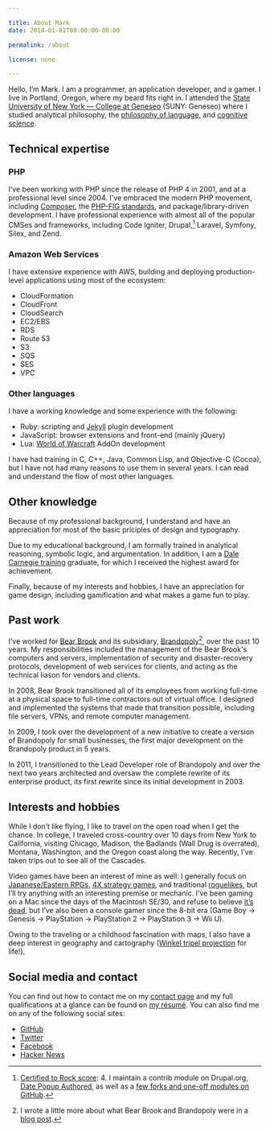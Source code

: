 ```yaml
---

title: About Mark
date: 2014-01-01T00:00:00-08:00

permalink: /about

license: none

---
```

Hello, I’m Mark. I am a programmer, an application developer, and a gamer. I live in Portland, Oregon, where my beard fits right in. I attended the [State University of New York — College at Geneseo][1] (SUNY: Geneseo) where I studied analytical philosophy, the [philosophy of language][2], and [cognitive science][3].

## Technical expertise

### PHP

I’ve been working with PHP since the release of PHP 4 in 2001, and at a professional level since 2004. I've embraced the modern PHP movement, including [Composer][4], the [PHP-FIG standards][5], and package/library-driven development. I have professional experience with almost all of the popular CMSes and frameworks, including Code Igniter, Drupal,[^1] Laravel, Symfony, Silex, and Zend.

### Amazon Web Services

I have extensive experience with AWS, building and deploying production-level applications using most of the ecosystem:

* CloudFormation
* CloudFront
* CloudSearch
* EC2/EBS
* RDS
* Route 53
* S3
* SQS
* SES
* VPC

### Other languages

I have a working knowledge and some experience with the following:

* Ruby: scripting and [Jekyll][6] plugin development
* JavaScript: browser extensions and front-end (mainly jQuery)
* Lua: [World of Warcraft][7] AddOn development

I have had training in C, C++, Java, Common Lisp, and Objective-C (Cocoa), but I have not had many reasons to use them in several years. I can read and understand the flow of most other languages.

## Other knowledge

Because of my professional background, I understand and have an appreciation for most of the basic priciples of design and typography.

Due to my educational background, I am formally trained in analytical reasoning, symbolic logic, and argumentation. In addition, I am a [Dale Carnegie training][8] graduate, for which I received the highest award for achievement.

Finally, because of my interests and hobbies, I have an appreciation for game design, including gamification and what makes a game fun to play.

## Past work

I’ve worked for [Bear Brook][9] and its subsidiary, [Brandopoly][10][^2], over the past 10 years. My responsibilities included the management of the Bear Brook's computers and servers, implementation of security and disaster-recovery protocols, development of web services for clients, and acting as the technical liason for vendors and clients.

In 2008, Bear Brook transitioned all of its employees from working full-time at a physical space to full-time contractors out of virtual office. I designed and implemented the systems that made that transition possible, including file servers, VPNs, and remote computer management.

In 2009, I took over the development of a new initiative to create a version of Brandopoly for small businesses, the first major development on the Brandopoly product in 5 years.

In 2011, I transitioned to the Lead Developer role of Brandopoly and over the next two years architected and oversaw the complete rewrite of its enterprise product, its first rewrite since its initial development in 2003.

## Interests and hobbies

While I don’t like flying, I like to travel on the open road when I get the chance. In college, I traveled cross-country over 10 days from New York to California, visiting Chicago, Madison, the Badlands (Wall Drug is overrated), Montana, Washington, and the Oregon coast along the way. Recently, I’ve taken trips out to see all of the Cascades.

Video games have been an interest of mine as well: I generally focus on [Japanese/Eastern RPGs][11], [4X strategy games][12], and traditional [roguelikes][13], but I’ll try anything with an interesting premise or mechanic. I’ve been gaming on a Mac since the days of the Macintosh SE/30, and refuse to believe [it’s dead][14], but I’ve also been a console gamer since the 8-bit era (Game Boy → Genesis → PlayStation → PlayStation 2 → PlayStation 3 → Wii U).

Owing to the traveling or a childhood fascination with maps, I also have a deep interest in geography and cartography ([Winkel tripel projection][15] for life!).

## Social media and contact

You can find out how to contact me on my [contact page][16] and my full qualifications at a glance can be found on [my résumé][17]. You can also find me on any of the following social sites:

* <a href="https://github.com/itafroma" rel="me">GitHub</a>
* <a href="https://twitter.com/itafroma" rel="me">Twitter</a>
* <a href="https://facebook.com/marktrapp" rel="me">Facebook</a>
* <a href="https://news.ycombinator.com/user?id=itafroma" rel="me">Hacker News</a>

[^1]: [Certified to Rock score][18]: 4. I maintain a contrib module on Drupal.org, [Date Popup Authored][19], as well as a [few forks and one-off modules on GitHub][20].
[^2]: I wrote a little more about what Bear Brook and Brandopoly were in a [blog post][21].

[1]: http://geneseo.edu "SUNY: Geneseo website"
[2]: http://en.wikipedia.org/wiki/Philosophy_of_language "Wikipedia article on the philosophy of language"
[3]: http://en.wikipedia.org/wiki/Cognitive_science "Wikipedia article on cognitive science"
[4]: http://getcomposer.org "Composer project website"
[5]: http://php-fig.org "PHP-FIG website"
[6]: http://jekyllrb.org "Jekyll project website"
[7]: http://us.battle.net/wow "World of Warcraft website"
[8]: http://www.dalecarnegie.com "Dale Carnegie Training website"
[9]: http://bearbrook.com "Bear Brook website"
[10]: http://brandopoly.com "Brandopoly website"
[11]: http://tvtropes.org/pmwiki/pmwiki.php/Main/EasternRPG "TVTropes entry on Eastern RPGs"
[12]: http://en.wikipedia.org/wiki/4X "Wikipedia article on the 4X strategy genre"
[13]: http://en.wikipedia.org/wiki/Roguelike "Wikipedia article on Roguelikes"
[14]: http://kotaku.com/5907490/mac-gaming-became-a-little-less-dead-today "Mac Gaming Became A Little Less Dead Today"
[15]: http://en.wikipedia.org/wiki/Winkel_tripel_projection "Wikipedia article on the Winkel tripel projection"
[16]: http://marktrapp.com/contact "Contact page"
[17]: http://marktrapp.com/about/resume "My résumé"
[18]: http://certifiedtorock.com/u/212019 "Certified to Rock profile page"
[19]: http://drupal.org/project/date_popup_authored "Date Popup Authored project page"
[20]: https://github.com/search?q=%40itafroma+drupal- "My Drupal modules on GitHub"
[21]: http://marktrapp.com/blog/2014/01/02/end-of-an-era/ "The end of an era"
